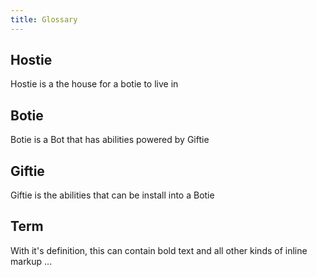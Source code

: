 ```yaml
---
title: Glossary
---
```


## Hostie

Hostie is a the house for a botie to live in

## Botie

Botie is a Bot that has abilities powered by Giftie

## Giftie

Giftie is the abilities that can be install into a Botie

## Term

With it's definition, this can contain bold text
and all other kinds of inline markup ...